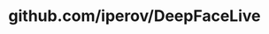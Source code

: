 ---
layout: post
title: github.com/iperov/DeepFaceLive
categories: link
tags: [انگلیسی, برنامه‌نویسی]
---
